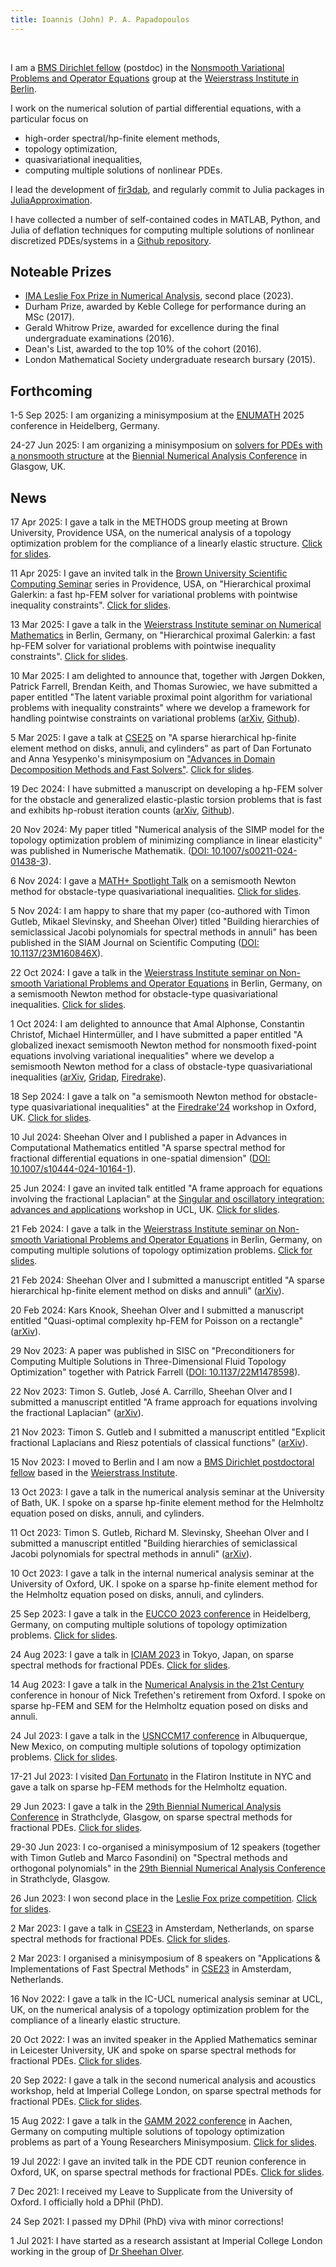 ```yaml
---
title: Ioannis (John) P. A. Papadopoulos
---
```


&nbsp;
&nbsp;

I am a [BMS Dirichlet fellow](https://www.math-berlin.de/bms-faculty/dirichlet-postdoctoral-program) (postdoc) in the
[Nonsmooth Variational Problems and Operator Equations](https://www.wias-berlin.de/research/rgs/fg8/index.jsp?lang=1) group at the [Weierstrass Institute in Berlin](https://www.wias-berlin.de/).

I work on the numerical
solution of partial differential equations, with a particular focus on

 - high-order spectral/hp-finite element methods,
 - topology optimization,
 - quasivariational inequalities,
 - computing multiple solutions of nonlinear PDEs.

I lead the development of
[fir3dab](https://github.com/ioannisPApapadopoulos/fir3dab), and regularly
commit to Julia packages in
[JuliaApproximation](https://github.com/JuliaApproximation).

I have collected a number of self-contained codes in MATLAB, Python, and Julia of deflation techniques for computing multiple solutions of nonlinear discretized PDEs/systems in a [Github repository](https://github.com/ioannisPApapadopoulos/Deflation).

<h2 id="noteableprizes">Noteable Prizes</h2>

 - [IMA Leslie Fox Prize in Numerical Analysis](https://en.wikipedia.org/wiki/Leslie_Fox_Prize_for_Numerical_Analysis), second place (2023).
 - Durham Prize, awarded by Keble College for performance during an MSc (2017). 
 - Gerald Whitrow Prize, awarded for excellence during the final undergraduate
examinations (2016). 
 - Dean's List, awarded to the top 10% of the cohort (2016).
 - London Mathematical Society undergraduate research bursary (2015).


<h2 id="forthcoming">Forthcoming</h2>

<p>1-5 Sep 2025: I am organizing a minisymposium at the <a href="https://www.enumath2025.eu/">ENUMATH</a> 2025 conference in Heidelberg, Germany.</p>

<p>24-27 Jun 2025: I am organizing a minisymposium on <a href="https://numericalanalysisconference.org.uk/conferences/2025/minisymposia">solvers for PDEs with a nonsmooth structure</a> at the <a href="https://numericalanalysisconference.org.uk/">Biennial Numerical Analysis Conference</a> in Glasgow, UK.</p>

<h2 id="news">News</h2>

<p>17 Apr 2025: I gave a talk in the METHODS group meeting at Brown University, Providence USA, on the numerical analysis of a topology optimization problem for the compliance of a linearly elastic structure. <a href="{{ "/files/NAofSIMP.pdf" | absolute_url }}">Click for slides</a>.</p>

<p>11 Apr 2025: I gave an invited talk in the <a href="https://appliedmath.brown.edu/scientific-computing-seminars">Brown University Scientific Computing Seminar</a> series in Providence, USA, on "Hierarchical proximal Galerkin: a fast hp-FEM solver for variational problems with pointwise inequality constraints". <a href="{{ "/files/hpg.pdf" | absolute_url }}">Click for slides</a>. </p>

<p>13 Mar 2025: I gave a talk in the <a href="https://www.wias-berlin.de/research/rgs/fg3/numsem/seminars.jsp">Weierstrass Institute seminar on Numerical Mathematics</a> in Berlin, Germany, on "Hierarchical proximal Galerkin: a fast hp-FEM solver for variational problems with pointwise inequality constraints". <a href="{{ "/files/hpg.pdf" | absolute_url }}">Click for slides</a>. </p>

<p>10 Mar 2025: I am delighted to announce that, together with Jørgen Dokken, Patrick Farrell, Brendan Keith, and Thomas Surowiec, we have submitted a paper entitled "The latent variable proximal point algorithm for variational problems with inequality constraints" where we develop a framework for handling pointwise constraints on variational problems (<a href="https://arxiv.org/abs/2503.05672">arXiv</a>, <a href="https://github.com/METHODS-Group/ProximalGalerkin">Github</a>).</p>

<p>5 Mar 2025: I gave a talk at <a href="https://www.siam.org/conferences-events/siam-conferences/cse25/">CSE25</a> on "A sparse hierarchical hp-finite element method on disks, annuli, and cylinders" as part of Dan Fortunato and Anna Yesypenko's minisymposium on <a href="https://meetings.siam.org/sess/dsp_programsess.cfm?SESSIONCODE=82326">"Advances in Domain Decomposition Methods and Fast Solvers"</a>. <a href="{{ "/files/hp-disk.pdf" | absolute_url }}">Click for slides</a>. </p>

<p>19 Dec 2024: I have submitted a manuscript on developing a hp-FEM solver for the obstacle and generalized elastic-plastic torsion problems that is fast and exhibits hp-robust iteration counts (<a href="https://arxiv.org/abs/2412.13733">arXiv</a>, <a href="https://github.com/ioannisPApapadopoulos/HierarchicalProximalGalerkin.jl">Github</a>).</p>

<p>20 Nov 2024: My paper titled "Numerical analysis of the SIMP model for the topology optimization problem of minimizing compliance in linear elasticity" was published in Numerische Mathematik. (<a href="https://doi.org/10.1007/s00211-024-01438-3">DOI: 10.1007/s00211-024-01438-3</a>).</p>

<p>6 Nov 2024:  I gave a <a href="https://mathplus.de/research-2/spotlight/">MATH+ Spotlight Talk</a> on a semismooth Newton method for obstacle-type quasivariational inequalities. <a href="{{ "/files/ssn-qvi-v2.pdf" | absolute_url }}">Click for slides</a>.</p>

<p>5 Nov 2024: I am happy to share that my paper (co-authored with Timon Gutleb, Mikael Slevinsky, and Sheehan Olver) titled "Building hierarchies of semiclassical Jacobi polynomials for spectral methods in annuli" has been published in the SIAM Journal on Scientific Computing (<a href="https://doi.org/10.1137/23M160846X">DOI: 10.1137/23M160846X</a>).

<p>22 Oct 2024: I gave a talk in the <a href="https://wias-berlin.de/research/rgs/fg8/seminar/">Weierstrass Institute seminar on Non-smooth Variational Problems and Operator Equations</a> in Berlin, Germany, on a semismooth Newton method for obstacle-type quasivariational inequalities. <a href="{{ "/files/ssn-qvi-v2.pdf" | absolute_url }}">Click for slides</a>. </p>

<p>1 Oct 2024: I am delighted to announce that Amal Alphonse, Constantin Christof, Michael Hintermüller, and I have submitted a paper entitled "A globalized inexact semismooth Newton method for nonsmooth fixed-point equations involving variational inequalities" where we develop a semismooth Newton method for a class of obstacle-type quasivariational inequalities (<a href="http://arxiv.org/abs/2409.19637">arXiv</a>, <a href="https://github.com/ioannisPApapadopoulos/SemismoothQVIs.jl">Gridap</a>, <a href="https://github.com/ioannisPApapadopoulos/semismoothQVIs">Firedrake</a>).</p>

<p>18 Sep 2024: I gave a talk on "a semismooth Newton method for obstacle-type quasivariational inequalities" at the <a href="https://www.firedrakeproject.org/firedrake_24.html">Firedrake'24</a> workshop in Oxford, UK. <a href="{{ "/files/ssn-qvi.pdf" | absolute_url }}">Click for slides</a>.</p>

<p>10 Jul 2024: Sheehan Olver and I published a paper in Advances in Computational Mathematics entitled "A sparse spectral method for fractional differential equations in one-spatial dimension" (<a href="https://doi.org/10.1007/s10444-024-10164-1">DOI: 10.1007/s10444-024-10164-1</a>).</p>

<p>25 Jun 2024: I gave an invited talk entitled "A frame approach for equations involving the fractional Laplacian" at the <a href="https://www.ucl.ac.uk/~ucahagi/workshop.html">Singular and oscillatory integration: advances and applications</a> workshop in UCL, UK. <a href="{{ "/files/fractional-frames.pdf" | absolute_url }}">Click for slides</a>.</p>

<p>21 Feb 2024: I gave a talk in the <a href="https://wias-berlin.de/research/rgs/fg8/seminar/">Weierstrass Institute seminar on Non-smooth Variational Problems and Operator Equations</a> in Berlin, Germany, on computing multiple solutions of topology optimization problems. <a href="{{ "/files/dbm.pdf" | absolute_url }}">Click for slides</a>.</p>

<p>21 Feb 2024: Sheehan Olver and I submitted a manuscript entitled "A sparse hierarchical hp-finite element method on disks and annuli" (<a href="http://arxiv.org/abs/2402.12831">arXiv</a>).

<p>20 Feb 2024: Kars Knook, Sheehan Olver and I submitted a manuscript entitled "Quasi-optimal complexity hp-FEM for Poisson on a rectangle" (<a href="https://arxiv.org/abs/2402.11299">arXiv</a>).

<p>29 Nov 2023: A paper was published in SISC on "Preconditioners for Computing Multiple Solutions in Three-Dimensional Fluid Topology Optimization" together with Patrick Farrell (<a href="https://doi.org/10.1137/22M1478598">DOI: 10.1137/22M1478598</a>).

<p>22 Nov 2023: Timon S. Gutleb, José A. Carrillo, Sheehan Olver and I submitted a manuscript entitled "A frame approach for equations involving the fractional Laplacian" (<a href="http://arxiv.org/abs/2311.12451">arXiv</a>).

<p>21 Nov 2023: Timon S. Gutleb and I submitted a manuscript entitled "Explicit fractional Laplacians and Riesz potentials of classical functions" (<a href="https://arxiv.org/abs/2311.10896">arXiv</a>).

<p>15 Nov 2023: I moved to Berlin and I am now a <a href="https://www.math-berlin.de/bms-faculty/dirichlet-postdoctoral-program">BMS Dirichlet postdoctoral fellow</a> based in the  <a href="https://www.wias-berlin.de/">Weierstrass Institute</a>.</p>

<p>13 Oct 2023: I gave a talk in the numerical analysis seminar at the University of Bath, UK. I spoke on a sparse hp-finite element method for the Helmholtz equation posed on disks, annuli, and cylinders.</p>

<p>11 Oct 2023: Timon S. Gutleb, Richard M. Slevinsky, Sheehan Olver and I submitted a manuscript entitled "Building hierarchies of semiclassical Jacobi polynomials for spectral methods in annuli" (<a href="https://arxiv.org/abs/2310.07541">arXiv</a>).

<p>10 Oct 2023: I gave a talk in the internal numerical analysis seminar at the University of Oxford, UK. I spoke on a sparse hp-finite element method for the Helmholtz equation posed on disks, annuli, and cylinders.</p>

<p>25 Sep 2023: I gave a talk in the <a href="https://scoop.iwr.uni-heidelberg.de/events/2023_eucco/">EUCCO 2023 conference</a> in Heidelberg, Germany, on computing multiple solutions of topology optimization problems. <a href="{{ "/files/dbm.pdf" | absolute_url }}">Click for slides</a>.</p>

<p>24 Aug 2023: I gave a talk in <a href="https://iciam2023.org/">ICIAM 2023</a> in Tokyo, Japan, on sparse spectral methods for fractional PDEs. <a href="{{ "/files/SumSpace.pdf" | absolute_url }}">Click for slides</a>.</p>

<p>14 Aug 2023: I gave a talk in the <a href="https://21stcenturyna.github.io/">Numerical Analysis in the 21st Century</a> conference in honour of Nick Trefethen's retirement from Oxford. I spoke on sparse hp-FEM and SEM for the Helmholtz equation posed on disks and annuli.</p>

<p>24 Jul 2023: I gave a talk in the <a href="https://17.usnccm.org/">USNCCM17 conference</a> in Albuquerque, New Mexico, on computing multiple solutions of topology optimization problems. <a href="{{ "/files/dbm.pdf" | absolute_url }}">Click for slides</a>.</p>

<p>17-21 Jul 2023: I visited <a href="https://danfortunato.com/">Dan Fortunato</a> in the Flatiron Institute in NYC and gave a talk on sparse hp-FEM methods for the Helmholtz equation.</p>

<p>29 Jun 2023: I gave a talk in the <a href="https://numericalanalysisconference.org.uk/">29th Biennial Numerical Analysis Conference</a> in Strathclyde, Glasgow, on sparse spectral methods for fractional PDEs. <a href="{{ "/files/SumSpace.pdf" | absolute_url }}">Click for slides</a>.</p>

<p>29-30 Jun 2023: I co-organised a minisymposium of 12 speakers (together with Timon Gutleb and Marco Fasondini) on "Spectral methods and orthogonal polynomials" in the <a href="https://numericalanalysisconference.org.uk/">29th Biennial Numerical Analysis Conference</a> in Strathclyde, Glasgow.</p>

<p>26 Jun 2023: I won second place in the <a href="https://ima.org.uk/awards-medals/ima-leslie-fox-prize-numerical-analysis/">Leslie Fox prize competition</a>. <a href="{{ "/files/NAofBP.pdf" | absolute_url }}">Click for slides</a>.</p>

<p>2 Mar 2023: I gave a talk in <a href="https://meetings.siam.org/sess/dsp_programsess.cfm?SESSIONCODE=75527">CSE23</a> in Amsterdam, Netherlands, on sparse spectral methods for fractional PDEs. <a href="{{ "/files/SumSpace.pdf" | absolute_url }}">Click for slides</a>.</p>

<p>2 Mar 2023: I organised a minisymposium of 8 speakers on "Applications & Implementations of Fast Spectral Methods" in <a href="https://meetings.siam.org/sess/dsp_programsess.cfm?SESSIONCODE=75527">CSE23</a> in Amsterdam, Netherlands.</p>

<p>16 Nov 2022: I gave a talk in the IC-UCL numerical analysis seminar at UCL, UK, on the numerical analysis of a topology optimization
problem for the compliance of a linearly elastic
structure.</p>

<p>20 Oct 2022: I was an invited speaker in the Applied Mathematics seminar in Leicester University, UK and spoke on sparse spectral methods for fractional PDEs. <a href="{{ "/files/SumSpace.pdf" | absolute_url }}">Click for slides</a>.</p>

<p>20 Sep 2022: I gave a talk in the second numerical analysis and acoustics workshop, held at Imperial College London, on sparse spectral methods for fractional PDEs. <a href="{{ "/files/SumSpace.pdf" | absolute_url }}">Click for slides</a>.</p>

<p>15 Aug 2022: I gave a talk in the <a href="https://jahrestagung.gamm-ev.de/annual-meeting-2022/program/programme/">GAMM 2022 conference</a> in Aachen, Germany on computing multiple solutions of topology optimization problems as part of a Young Researchers Minisymposium. <a href="{{ "/files/dbm.pdf" | absolute_url }}">Click for slides</a>.</p>

<p>19 Jul 2022: I gave an invited talk in the PDE CDT reunion conference in Oxford, UK, on sparse spectral methods for fractional PDEs. <a href="{{ "/files/SumSpace.pdf" | absolute_url }}">Click for slides</a>.</p>

<p>7 Dec 2021: I received my Leave to Supplicate from the University of Oxford. I officially hold a DPhil (PhD).</p>

<p>24 Sep 2021: I passed my DPhil (PhD) viva with minor corrections!</p>

<p>1 Jul 2021: I have started as a research assistant at Imperial College London working in the group of <a href="https://www.imperial.ac.uk/people/s.olver">Dr Sheehan Olver</a>.</p>
